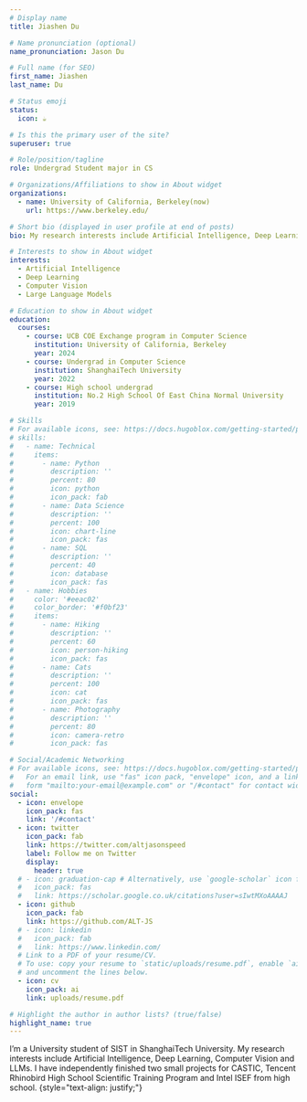 ```yaml
---
# Display name
title: Jiashen Du

# Name pronunciation (optional)
name_pronunciation: Jason Du

# Full name (for SEO)
first_name: Jiashen
last_name: Du

# Status emoji
status:
  icon: ☕️

# Is this the primary user of the site?
superuser: true

# Role/position/tagline
role: Undergrad Student major in CS

# Organizations/Affiliations to show in About widget
organizations:
  - name: University of California, Berkeley(now)
    url: https://www.berkeley.edu/

# Short bio (displayed in user profile at end of posts)
bio: My research interests include Artificial Intelligence, Deep Learning, Computer Vision and LLMs.

# Interests to show in About widget
interests:
  - Artificial Intelligence
  - Deep Learning
  - Computer Vision
  - Large Language Models

# Education to show in About widget
education:
  courses:
    - course: UCB COE Exchange program in Computer Science
      institution: University of California, Berkeley
      year: 2024
    - course: Undergrad in Computer Science
      institution: ShanghaiTech University
      year: 2022
    - course: High school undergrad
      institution: No.2 High School Of East China Normal University
      year: 2019

# Skills
# For available icons, see: https://docs.hugoblox.com/getting-started/page-builder/#icons
# skills:
#   - name: Technical
#     items:
#       - name: Python
#         description: ''
#         percent: 80
#         icon: python
#         icon_pack: fab
#       - name: Data Science
#         description: ''
#         percent: 100
#         icon: chart-line
#         icon_pack: fas
#       - name: SQL
#         description: ''
#         percent: 40
#         icon: database
#         icon_pack: fas
#   - name: Hobbies
#     color: '#eeac02'
#     color_border: '#f0bf23'
#     items:
#       - name: Hiking
#         description: ''
#         percent: 60
#         icon: person-hiking
#         icon_pack: fas
#       - name: Cats
#         description: ''
#         percent: 100
#         icon: cat
#         icon_pack: fas
#       - name: Photography
#         description: ''
#         percent: 80
#         icon: camera-retro
#         icon_pack: fas

# Social/Academic Networking
# For available icons, see: https://docs.hugoblox.com/getting-started/page-builder/#icons
#   For an email link, use "fas" icon pack, "envelope" icon, and a link in the
#   form "mailto:your-email@example.com" or "/#contact" for contact widget.
social:
  - icon: envelope
    icon_pack: fas
    link: '/#contact'
  - icon: twitter
    icon_pack: fab
    link: https://twitter.com/altjasonspeed
    label: Follow me on Twitter
    display:
      header: true
  # - icon: graduation-cap # Alternatively, use `google-scholar` icon from `ai` icon pack
  #   icon_pack: fas
  #   link: https://scholar.google.co.uk/citations?user=sIwtMXoAAAAJ
  - icon: github
    icon_pack: fab
    link: https://github.com/ALT-JS
  # - icon: linkedin
  #   icon_pack: fab
  #   link: https://www.linkedin.com/
  # Link to a PDF of your resume/CV.
  # To use: copy your resume to `static/uploads/resume.pdf`, enable `ai` icons in `params.yaml`,
  # and uncomment the lines below.
  - icon: cv
    icon_pack: ai
    link: uploads/resume.pdf

# Highlight the author in author lists? (true/false)
highlight_name: true
---
```


I’m a University student of SIST in ShanghaiTech University. My research interests include Artificial Intelligence, Deep Learning, Computer Vision and LLMs. I have independently finished two small projects for CASTIC, Tencent Rhinobird High School Scientific Training Program and Intel ISEF from high school.
{style="text-align: justify;"}
